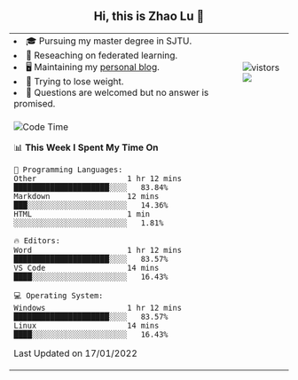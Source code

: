 <h2 align="center"> Hi, this is Zhao Lu 👋</h2>

<table style="overflow:hidden;">
    <tr> 
        <td>
            <li>🎓 Pursuing my master degree in SJTU.</li>
            <li>🌱 Reseaching on federated learning.</li>
            <li>🖥️ Maintaining my <a href="https://ifarewell.xyz">personal blog</a>.</li>
            <li>💪 Trying to lose weight.</li>
            <li>💬 Questions are welcomed but no answer is promised.</li> 
        </td>
        <td>
            <img src="https://visitor-badge.glitch.me/badge?page_id=ifarewell" alt="vistors" />
        <br>
          <img src="https://github-readme-stats.vercel.app/api?username=ifarewell&theme=graywhite&hide=prs,contribs&show_icons=true&hide_border=true&icon_color=CE1D2D&text_color=718096&bg_color=ffffff&hide_title=true" />
        </td>
    </tr>
    <tr>
        <td colspan="2">
            
<!--START_SECTION:waka-->
![Code Time](http://img.shields.io/badge/Code%20Time-95%20hrs%2021%20mins-blue)

📊 **This Week I Spent My Time On** 

```text
💬 Programming Languages: 
Other                    1 hr 12 mins        █████████████████████░░░░   83.84% 
Markdown                 12 mins             ███░░░░░░░░░░░░░░░░░░░░░░   14.36% 
HTML                     1 min               ░░░░░░░░░░░░░░░░░░░░░░░░░   1.81%

🔥 Editors: 
Word                     1 hr 12 mins        █████████████████████░░░░   83.57% 
VS Code                  14 mins             ████░░░░░░░░░░░░░░░░░░░░░   16.43%

💻 Operating System: 
Windows                  1 hr 12 mins        █████████████████████░░░░   83.57% 
Linux                    14 mins             ████░░░░░░░░░░░░░░░░░░░░░   16.43%

```


 Last Updated on 17/01/2022
<!--END_SECTION:waka-->
            
</td></tr>
</table>

